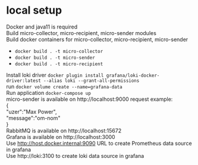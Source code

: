  # local setup
 Docker and java11 is required  
 Build micro-collector, micro-recipient, micro-sender modules     
 Build docker containers for micro-collector, micro-recipient, micro-sender
   - `docker build . -t micro-collector`
   - `docker build . -t micro-sender`
   - `docker build . -t micro-recipient`

 Install loki driver `docker plugin install grafana/loki-docker-driver:latest --alias loki --grant-all-permissions`  
 run `docker volume create --name=grafana-data`  
 Run application `docker-compose up`    
 micro-sender is available on http://localhost:9000
 request example:  
 {  
 "uzer":"Max Power",  
 "message":"om-nom"  
 }  
 RabbitMQ is available on http://localhost:15672    
 Grafana is available on http://localhost:3000  
 Use http://host.docker.internal:9090 URL to create Prometheus data source in grafana  
 Use http://loki:3100 to create loki data source in grafana 